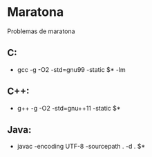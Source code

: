 # Maratona
Problemas de maratona

## C:
- gcc -g -O2 -std=gnu99 -static $* -lm

## C++:
- g++ -g -O2 -std=gnu++11 -static $*

## Java:
- javac -encoding UTF-8 -sourcepath . -d . $*
